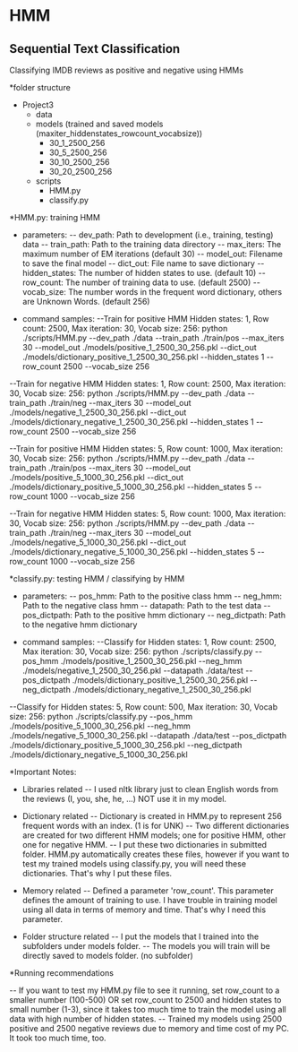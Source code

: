# HMM
## Sequential Text Classification
Classifying IMDB reviews as positive and negative using HMMs

*folder structure
- Project3
   - data
   - models (trained and saved models (maxiter_hiddenstates_rowcount_vocabsize))
      - 30_1_2500_256
      - 30_5_2500_256
      - 30_10_2500_256
      - 30_20_2500_256
   - scripts
      - HMM.py
      - classify.py

*HMM.py: training HMM

- parameters:
-- dev_path: Path to development (i.e., training, testing) data
-- train_path: Path to the training data directory
-- max_iters: The maximum number of EM iterations (default 30)
-- model_out: Filename to save the final model
-- dict_out: File name to save dictionary
-- hidden_states: The number of hidden states to use. (default 10)
-- row_count: The number of training data to use. (default 2500)
-- vocab_size: The number words in the frequent word dictionary, others are Unknown Words. (default 256)

- command samples:
--Train for positive HMM Hidden states: 1, Row count: 2500, Max iteration: 30, Vocab size: 256:
python ./scripts/HMM.py --dev_path ./data --train_path ./train/pos --max_iters 30 --model_out ./models/positive_1_2500_30_256.pkl --dict_out ./models/dictionary_positive_1_2500_30_256.pkl --hidden_states 1 --row_count 2500 --vocab_size 256

--Train for negative HMM Hidden states: 1, Row count: 2500, Max iteration: 30, Vocab size: 256:
python ./scripts/HMM.py --dev_path ./data --train_path ./train/neg --max_iters 30 --model_out ./models/negative_1_2500_30_256.pkl --dict_out ./models/dictionary_negative_1_2500_30_256.pkl --hidden_states 1 --row_count 2500 --vocab_size 256

--Train for positive HMM Hidden states: 5, Row count: 1000, Max iteration: 30, Vocab size: 256:
python ./scripts/HMM.py --dev_path ./data --train_path ./train/pos --max_iters 30 --model_out ./models/positive_5_1000_30_256.pkl --dict_out ./models/dictionary_positive_5_1000_30_256.pkl --hidden_states 5 --row_count 1000 --vocab_size 256

--Train for negative HMM Hidden states: 5, Row count: 1000, Max iteration: 30, Vocab size: 256:
python ./scripts/HMM.py --dev_path ./data --train_path ./train/neg --max_iters 30 --model_out ./models/negative_5_1000_30_256.pkl --dict_out ./models/dictionary_negative_5_1000_30_256.pkl --hidden_states 5 --row_count 1000 --vocab_size 256

*classify.py: testing HMM / classifying by HMM

- parameters:
-- pos_hmm: Path to the positive class hmm
-- neg_hmm: Path to the negative class hmm
-- datapath: Path to the test data
-- pos_dictpath: Path to the positive hmm dictionary
-- neg_dictpath: Path to the negative hmm dictionary

- command samples:
--Classify for Hidden states: 1, Row count: 2500, Max iteration: 30, Vocab size: 256:
python ./scripts/classify.py --pos_hmm ./models/positive_1_2500_30_256.pkl --neg_hmm ./models/negative_1_2500_30_256.pkl --datapath ./data/test --pos_dictpath ./models/dictionary_positive_1_2500_30_256.pkl --neg_dictpath ./models/dictionary_negative_1_2500_30_256.pkl

--Classify for Hidden states: 5, Row count: 500, Max iteration: 30, Vocab size: 256:
python ./scripts/classify.py --pos_hmm ./models/positive_5_1000_30_256.pkl --neg_hmm ./models/negative_5_1000_30_256.pkl --datapath ./data/test --pos_dictpath ./models/dictionary_positive_5_1000_30_256.pkl --neg_dictpath ./models/dictionary_negative_5_1000_30_256.pkl

*Important Notes:

- Libraries related
-- I used nltk library just to clean English words from the reviews (I, you, she, he, ...) NOT use it in my model.

- Dictionary related
-- Dictionary is created in HMM.py to represent 256 frequent words with an index. (1 is for UNK)
-- Two different dictionaries are created for two different HMM models; one for positive HMM, other one for negative HMM.
-- I put these two dictionaries in submitted folder. HMM.py automatically creates these files, however if you want to test my trained models using classify.py, you will need these dictionaries. That's why I put these files.

- Memory related
-- Defined a parameter 'row_count'. This parameter defines the amount of training to use. I have trouble in training model using all data in terms of memory and time. That's why I need this parameter.

- Folder structure related
-- I put the models that I trained into the subfolders under models folder. 
-- The models you will train will be directly saved to models folder. (no subfolder)

*Running recommendations

-- If you want to test my HMM.py file to see it running, set row_count to a smaller number (100-500) OR set row_count to 2500 and hidden states to small number (1-3), since it takes too much time to train the model using all data with high number of hidden states.
-- Trained my models using 2500 positive and 2500 negative reviews due to memory and time cost of my PC. It took too much time, too.
